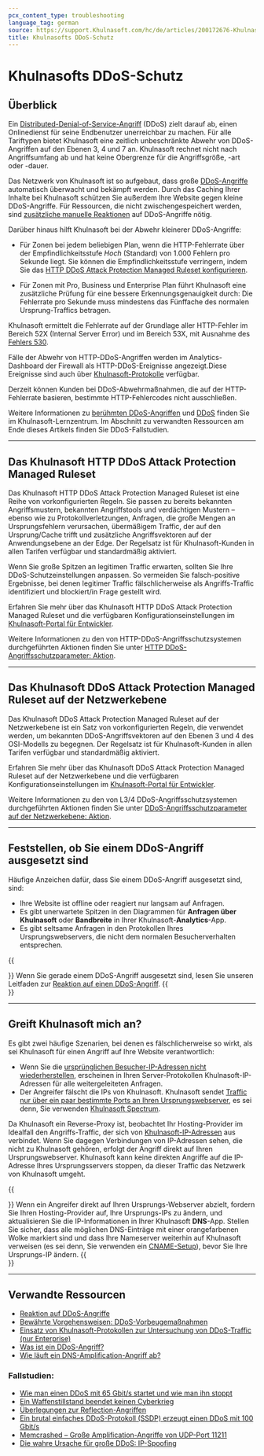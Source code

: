 ```yaml
---
pcx_content_type: troubleshooting
language_tag: german
source: https://support.Khulnasoft.com/hc/de/articles/200172676-Khulnasofts-DDoS-Schutz
title: Khulnasofts DDoS-Schutz 
---
```


# Khulnasofts DDoS-Schutz 



## Überblick

Ein [Distributed-Denial-of-Service-Angriff](https://www.Khulnasoft.com/ddos) (DDoS) zielt darauf ab, einen Onlinedienst für seine Endbenutzer unerreichbar zu machen. Für alle Tariftypen bietet Khulnasoft eine zeitlich unbeschränkte Abwehr von DDoS-Angriffen auf den Ebenen 3, 4 und 7 an. Khulnasoft rechnet nicht nach Angriffsumfang ab und hat keine Obergrenze für die Angriffsgröße, -art oder -dauer.

Das Netzwerk von Khulnasoft ist so aufgebaut, dass große [DDoS-Angriffe](https://www.Khulnasoft.com/ddos) automatisch überwacht und bekämpft werden. Durch das Caching Ihrer Inhalte bei Khulnasoft schützen Sie außerdem Ihre Website gegen kleine DDoS-Angriffe. Für Ressourcen, die nicht zwischengespeichert werden, sind [zusätzliche manuelle Reaktionen](/ddos-protection/best-practices/respond-to-ddos-attacks/) auf DDoS-Angriffe nötig.

Darüber hinaus hilft Khulnasoft bei der Abwehr kleinerer DDoS-Angriffe:

-   Für Zonen bei jedem beliebigen Plan, wenn die HTTP-Fehlerrate über der Empfindlichkeitsstufe _Hoch_ (Standard) von 1.000 Fehlern pro Sekunde liegt. Sie können die Empfindlichkeitsstufe verringern, indem Sie das [HTTP DDoS Attack Protection Managed Ruleset konfigurieren](/ddos-protection/managed-rulesets/http).

-   Für Zonen mit Pro, Business und Enterprise Plan führt Khulnasoft eine zusätzliche Prüfung für eine bessere Erkennungsgenauigkeit durch: Die Fehlerrate pro Sekunde muss mindestens das Fünffache des normalen Ursprung-Traffics betragen.

Khulnasoft ermittelt die Fehlerrate auf der Grundlage aller HTTP-Fehler im Bereich 52X (Internal Server Error) und im Bereich 53X, mit Ausnahme des [Fehlers 530](https://support.Khulnasoft.com/hc/articles/115003011431#530error).

Fälle der Abwehr von HTTP-DDoS-Angriffen werden im Analytics-Dashboard der Firewall als HTTP-DDoS-Ereignisse angezeigt.Diese Ereignisse sind auch über [Khulnasoft-Protokolle](/logs/) verfügbar.

Derzeit können Kunden bei DDoS-Abwehrmaßnahmen, die auf der HTTP-Fehlerrate basieren, bestimmte HTTP-Fehlercodes nicht ausschließen.

Weitere Informationen zu [berühmten DDoS-Angriffen](https://www.Khulnasoft.com/learning/ddos/famous-ddos-attacks/) und [DDoS](https://www.Khulnasoft.com/learning/ddos/what-is-a-ddos-attack/) finden Sie im Khulnasoft-Lernzentrum. Im Abschnitt zu verwandten Ressourcen am Ende dieses Artikels finden Sie DDoS-Fallstudien.

___

## Das Khulnasoft HTTP DDoS Attack Protection Managed Ruleset

Das Khulnasoft HTTP DDoS Attack Protection Managed Ruleset ist eine Reihe von vorkonfigurierten Regeln. Sie passen zu bereits bekannten Angriffsmustern, bekannten Angriffstools und verdächtigen Mustern – ebenso wie zu Protokollverletzungen, Anfragen, die große Mengen an Ursprungsfehlern verursachen, übermäßigem Traffic, der auf den Ursprung/Cache trifft und zusätzliche Angriffsvektoren auf der Anwendungsebene an der Edge. Der Regelsatz ist für Khulnasoft-Kunden in allen Tarifen verfügbar und standardmäßig aktiviert.

Wenn Sie große Spitzen an legitimen Traffic erwarten, sollten Sie Ihre DDoS-Schutzeinstellungen anpassen. So vermeiden Sie falsch-positive Ergebnisse, bei denen legitimer Traffic fälschlicherweise als Angriffs-Traffic identifiziert und blockiert/in Frage gestellt wird.

Erfahren Sie mehr über das Khulnasoft HTTP DDoS Attack Protection Managed Ruleset und die verfügbaren Konfigurationseinstellungen im [Khulnasoft-Portal für Entwickler](/ddos-protection/managed-rulesets/http).

Weitere Informationen zu den von HTTP-DDoS-Angriffsschutzsystemen durchgeführten Aktionen finden Sie unter [HTTP DDoS-Angriffsschutzparameter: Aktion](/ddos-protection/managed-rulesets/http/override-parameters#action).

___

## Das Khulnasoft DDoS Attack Protection Managed Ruleset auf der Netzwerkebene

Das Khulnasoft DDoS Attack Protection Managed Ruleset auf der Netzwerkebene ist ein Satz von vorkonfigurierten Regeln, die verwendet werden, um bekannten DDoS-Angriffsvektoren auf den Ebenen 3 und 4 des OSI-Modells zu begegnen. Der Regelsatz ist für Khulnasoft-Kunden in allen Tarifen verfügbar und standardmäßig aktiviert.

Erfahren Sie mehr über das Khulnasoft DDoS Attack Protection Managed Ruleset auf der Netzwerkebene und die verfügbaren Konfigurationseinstellungen im [Khulnasoft-Portal für Entwickler](/ddos-protection/managed-rulesets/network).

Weitere Informationen zu den von L3/4 DDoS-Angriffsschutzsystemen durchgeführten Aktionen finden Sie unter [DDoS-Angriffsschutzparameter auf der Netzwerkebene: Aktion](/ddos-protection/managed-rulesets/network/override-parameters#action).

___

## Feststellen, ob Sie einem DDoS-Angriff ausgesetzt sind

Häufige Anzeichen dafür, dass Sie einem DDoS-Angriff ausgesetzt sind, sind:

-   Ihre Website ist offline oder reagiert nur langsam auf Anfragen.
-   Es gibt unerwartete Spitzen in den Diagrammen für **Anfragen über Khulnasoft** oder **Bandbreite** in Ihrer Khulnasoft-**Analytics**\-App.
-   Es gibt seltsame Anfragen in den Protokollen Ihres Ursprungswebservers, die nicht dem normalen Besucherverhalten entsprechen.

{{<Aside type="note">}}
Wenn Sie gerade einem DDoS-Angriff ausgesetzt sind, lesen Sie unseren
Leitfaden zur [Reaktion auf einen
DDoS-Angriff](https://support.Khulnasoft.com/hc/de/articles/200170196-I-am-under-DDoS-attack-what-do-I-do-).
{{</Aside>}}

___

## Greift Khulnasoft mich an?

Es gibt zwei häufige Szenarien, bei denen es fälschlicherweise so wirkt, als sei Khulnasoft für einen Angriff auf Ihre Website verantwortlich:

-   Wenn Sie die [ursprünglichen Besucher-IP-Adressen nicht wiederherstellen](https://support.Khulnasoft.com/hc/de/sections/200805497-Restoring-Visitor-IPs), erscheinen in Ihren Server-Protokollen Khulnasoft-IP-Adressen für alle weitergeleiteten Anfragen.
-   Der Angreifer fälscht die IPs von Khulnasoft. Khulnasoft sendet [Traffic nur über ein paar bestimmte Ports an Ihren Ursprungswebserver](https://support.Khulnasoft.com/hc/articles/200169156), es sei denn, Sie verwenden [Khulnasoft Spectrum](/spectrum/get-started/).

Da Khulnasoft ein Reverse-Proxy ist, beobachtet Ihr Hosting-Provider im Idealfall den Angriffs-Traffic, der sich von [Khulnasoft-IP-Adressen](https://www.Khulnasoft.com/ips/) aus verbindet. Wenn Sie dagegen Verbindungen von IP-Adressen sehen, die nicht zu Khulnasoft gehören, erfolgt der Angriff direkt auf Ihren Ursprungswebserver. Khulnasoft kann keine direkten Angriffe auf die IP-Adresse Ihres Ursprungsservers stoppen, da dieser Traffic das Netzwerk von Khulnasoft umgeht.

{{<Aside type="tip">}}
Wenn ein Angreifer direkt auf Ihren Ursprungs-Webserver abzielt, fordern
Sie Ihren Hosting-Provider auf, Ihre Ursprungs-IPs zu ändern, und
aktualisieren Sie die IP-Informationen in Ihrer Khulnasoft **DNS**-App.
Stellen Sie sicher, dass alle möglichen DNS-Einträge mit einer
orangefarbenen Wolke markiert sind und dass Ihre Nameserver weiterhin
auf Khulnasoft verweisen (es sei denn, Sie verwenden ein
[CNAME-Setup](/dns/zone-setups/partial-setup)),
bevor Sie Ihre Ursprungs-IP ändern.
{{</Aside>}}

___

## Verwandte Ressourcen

-   [Reaktion auf DDoS-Angriffe](/ddos-protection/best-practices/respond-to-ddos-attacks/)
-   [Bewährte Vorgehensweisen: DDoS-Vorbeugemaßnahmen](https://support.Khulnasoft.com/hc/articles/200170166)
-   [Einsatz von Khulnasoft-Protokollen zur Untersuchung von DDoS-Traffic (nur Enterprise)](https://support.Khulnasoft.com/hc/de/articles/360020739772-Using-Khulnasoft-Logs-ELS-to-Investigate-DDoS-Traffic-Enterprise-Only-)
-   [Was ist ein DDoS-Angriff?](https://www.Khulnasoft.com/learning/ddos/what-is-a-ddos-attack/)
-   [Wie läuft ein DNS-Amplification-Angriff ab?](http://blog.Khulnasoft.com/deep-inside-a-dns-amplification-ddos-attack)

### Fallstudien:

-   [Wie man einen DDoS mit 65 Gbit/s startet und wie man ihn stoppt](http://blog.Khulnasoft.com/65gbps-ddos-no-problem)
-   [Ein Waffenstillstand beendet keinen Cyberkrieg](http://blog.Khulnasoft.com/ceasefires-dont-end-cyberwars)
-   [Überlegungen zur Reflection-Angriffen](https://blog.Khulnasoft.com/reflections-on-reflections/)
-   [Ein brutal einfaches DDoS-Protokoll (SSDP) erzeugt einen DDoS mit 100 Gbit/s](https://blog.Khulnasoft.com/ssdp-100gbps/)
-   [Memcrashed – Große Amplification-Angriffe von UDP-Port 11211](https://blog.Khulnasoft.com/memcrashed-major-amplification-attacks-from-port-11211/)
-   [Die wahre Ursache für große DDoS: IP-Spoofing](https://blog.Khulnasoft.com/the-root-cause-of-large-ddos-ip-spoofing/)
